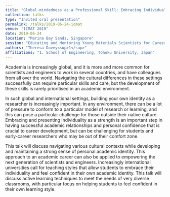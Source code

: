 ```yaml
---
title: "Global-mindedness as a Professional Skill: Embracing Individuality and Empowering Students"
collection: talks
type: "Invited oral presentation"
permalink: /talks/2019-06-24-icmat
venue: "ICMAT 2019"
date: 2019-06-24
location: "Marina Bay Sands, Singapore"
session: "Educating and Mentoring Young Materials Scientists for Career Development"
authors: "Theresa Davey<sup>1</sup>"
affiliations: "1. School of Engineering, Tohoku University, Japan"
---
```


Academia is increasingly global, and it is more and more common for scientists and engineers to work in several countries, and have colleagues from all over the world. Navigating the cultural differences in these settings successfully can require particular skills and care, but the development of these skills is rarely prioritised in an academic environment. 

In such global and international settings, building your own identity as a researcher is increasingly important. In any environment, there can be a lot of pressure to conform to a particular model of research or learning, and this can pose a particular challenge for those outside their native culture. Embracing and presenting individuality as a strength is an important step in having successful academic relationships and personal confidence that is crucial to career development, but can be challenging for students and early-career researchers who may be out of their comfort zone. 

This talk will discuss navigating various cultural contexts while developing and maintaining a strong sense of personal academic identity. This approach to an academic career can also be applied to empowering the next generation of scientists and engineers. Increasingly international universities call for teaching styles that allow students to embrace their individuality and feel confident in their own academic identity. This talk will discuss active learning techniques to meet the needs of very diverse classrooms, with particular focus on helping students to feel confident in their own learning style. 



